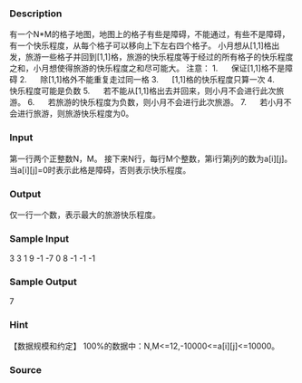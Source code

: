
### Description
有一个N*M的格子地图，地图上的格子有些是障碍，不能通过，有些不是障碍，有一个快乐程度，从每个格子可以移向上下左右四个格子。
小月想从[1,1]格出发，旅游一些格子并回到[1,1]格，旅游的快乐程度等于经过的所有格子的快乐程度之和，小月想使得旅游的快乐程度之和尽可能大。
注意：
1.      保证[1,1]格不是障碍
2.      除[1,1]格外不能重复走过同一格
3.      [1,1]格的快乐程度只算一次
4.      快乐程度可能是负数
5.      若不能从[1,1]格出去并回来，则小月不会进行此次旅游。
6.      若旅游的快乐程度为负数，则小月不会进行此次旅游。
7.      若小月不会进行旅游，则旅游快乐程度为0。
### Input
第一行两个正整数N，M。
接下来N行，每行M个整数，第i行第j列的数为a[i][j]。当a[i][j]=0时表示此格是障碍，否则表示快乐程度。
### Output
仅一行一个数，表示最大的旅游快乐程度。
### Sample Input
3 3
1 9 -1
-7 0 8
-1 -1 -1

### Sample Output
7
### Hint

【数据规模和约定】
100%的数据中：N,M<=12,-10000<=a[i][j]<=10000。
### Source
